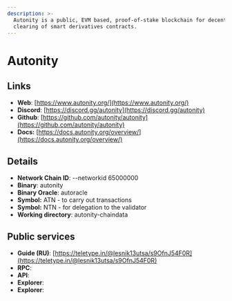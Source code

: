 ```yaml
---
description: >-
  Autonity is a public, EVM based, proof-of-stake blockchain for decentralized
  clearing of smart derivatives contracts.
---
```


# Autonity

## Links

* **Web**: [https://www.autonity.org/](https://www.autonity.org/)
* **Discord**: [https://discord.gg/autonity](https://discord.gg/autonity)
* **Github**: [https://github.com/autonity/autonity](https://github.com/autonity/autonity)
* **Docs:** [https://docs.autonity.org/overview/](https://docs.autonity.org/overview/)

## **Details**

* **Network Chain ID**: --networkid 65000000
* **Binary**: autonity
* **Binary Oracle**: autoracle
* **Symbol:** ATN - to carry out transactions
* **Symbol:** NTN - for delegation to the validator
* **Working directory**: autonity-chaindata

## Public services

* **Guide (RU)**: [https://teletype.in/@lesnik13utsa/s9OfnJ54F0R](https://teletype.in/@lesnik13utsa/s9OfnJ54F0R)
* **RPC**:&#x20;
* **API**:&#x20;
* **Explorer**: &#x20;
* **Explorer**: &#x20;



